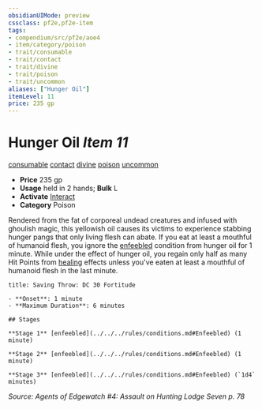 ```yaml
---
obsidianUIMode: preview
cssclass: pf2e,pf2e-item
tags:
- compendium/src/pf2e/aoe4
- item/category/poison
- trait/consumable
- trait/contact
- trait/divine
- trait/poison
- trait/uncommon
aliases: ["Hunger Oil"]
itemLevel: 11
price: 235 gp
---
```

# Hunger Oil *Item 11*  
[consumable](../../../rules/traits/consumable.md)  [contact](../../../rules/traits/contact.md)  [divine](../../../rules/traits/divine.md)  [poison](../../../rules/traits/poison.md)  [uncommon](../../../rules/traits/uncommon.md)  

- **Price** 235 gp
- **Usage** held in 2 hands; **Bulk** L
- **Activate** [Interact](../../../rules/actions/interact.md)
- **Category** Poison

Rendered from the fat of corporeal undead creatures and infused with ghoulish magic, this yellowish oil causes its victims to experience stabbing hunger pangs that only living flesh can abate. If you eat at least a mouthful of humanoid flesh, you ignore the [enfeebled](../../../rules/conditions.md#Enfeebled) condition from hunger oil for 1 minute. While under the effect of hunger oil, you regain only half as many Hit Points from [healing](../../../rules/traits/healing.md) effects unless you've eaten at least a mouthful of humanoid flesh in the last minute.

```ad-inline-affliction
title: Saving Throw: DC 30 Fortitude

- **Onset**: 1 minute
- **Maximum Duration**: 6 minutes

## Stages

**Stage 1** [enfeebled](../../../rules/conditions.md#Enfeebled) (1 minute)

**Stage 2** [enfeebled](../../../rules/conditions.md#Enfeebled) (1 minute)

**Stage 3** [enfeebled](../../../rules/conditions.md#Enfeebled) (`1d4` minutes)
```

*Source: Agents of Edgewatch #4: Assault on Hunting Lodge Seven p. 78*
